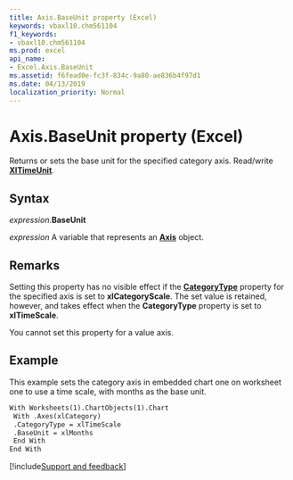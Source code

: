 ```yaml
---
title: Axis.BaseUnit property (Excel)
keywords: vbaxl10.chm561104
f1_keywords:
- vbaxl10.chm561104
ms.prod: excel
api_name:
- Excel.Axis.BaseUnit
ms.assetid: f6fead0e-fc3f-834c-9a80-ae836b4f97d1
ms.date: 04/13/2019
localization_priority: Normal
---
```



# Axis.BaseUnit property (Excel)

Returns or sets the base unit for the specified category axis. Read/write **[XlTimeUnit](Excel.XlTimeUnit.md)**.


## Syntax

_expression_.**BaseUnit**

_expression_ A variable that represents an **[Axis](Excel.Axis(object).md)** object.


## Remarks

Setting this property has no visible effect if the **[CategoryType](Excel.Axis.CategoryType.md)** property for the specified axis is set to **xlCategoryScale**. The set value is retained, however, and takes effect when the **CategoryType** property is set to **xlTimeScale**.

You cannot set this property for a value axis.


## Example

This example sets the category axis in embedded chart one on worksheet one to use a time scale, with months as the base unit.

```vb
With Worksheets(1).ChartObjects(1).Chart 
 With .Axes(xlCategory) 
 .CategoryType = xlTimeScale 
 .BaseUnit = xlMonths 
 End With 
End With
```




[!include[Support and feedback](~/includes/feedback-boilerplate.md)]